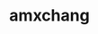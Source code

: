 ---
title: amxchang
github: https://github.com/amxchang
mode: light
transition: 1s
score: 72.4
archetype:
- Minimalistic
- Descriptive
---
